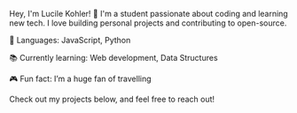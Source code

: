 Hey, I'm Lucile Kohler! 👋
I'm a student passionate about coding and learning new tech. I love building personal projects and contributing to open-source.

🔧 Languages: JavaScript, Python

📚 Currently learning: Web development, Data Structures

🎮 Fun fact: I’m a huge fan of travelling

Check out my projects below, and feel free to reach out!

<!---
lkohler5/lkohler5 is a ✨ special ✨ repository because its `README.md` (this file) appears on your GitHub profile.
You can click the Preview link to take a look at your changes.
--->
